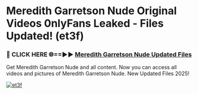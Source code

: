 # Meredith Garretson Nude Original Videos 0nlyFans Leaked - Files Updated! (et3f)

<h3>🔴 CLICK HERE 🌐==►► <a href="https://tinyurl.com/4mcuefdz" rel="nofollow">Meredith Garretson Nude Updated Files</a></h3>

Get Meredith Garretson Nude and all content. Now you can access all videos and pictures of Meredith Garretson Nude. New Updated Files 2025!

[![et3f](https://i.imgur.com/StAQSOY.gif)](https://tinyurl.com/4mcuefdz)
